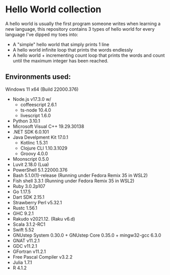 # Hello World collection
A hello world is usually the first program someone writes when learning a new language, this repository contains 3 types of hello world for every language I've dipped my toes into:
- A "simple" hello world that simply prints 1 line
- A hello world infinite loop that prints the words endlessly
- A hello world + incrementing count loop that prints the words and count until the maximum integer has been reached.

## Environments used:
Windows 11 x64 (Build 22000.376)
- Node.js v17.3.0 w/
    - coffeescript 2.6.1 
    - ts-node 10.4.0
    - livescript 1.6.0
- Python 3.10.1
- Microsoft Visual C++ 19.29.30138
- .NET SDK 6.0.101
- Java Develpment Kit 17.0.1
    - Kotlinc 1.5.31
    - Clojure CLI 1.10.3.1029
    - Groovy 4.0.0
- Moonscript 0.5.0
- Luvit 2.18.0 (Lua)
- PowerShell 5.1.22000.376
- Bash 5.1.0(1)-release (Running under Fedora Remix 35 in WSL2)
- Fish shell 3.3.1 (Running under Fedora Remix 35 in WSL2)
- Ruby 3.0.2p107
- Go 1.17.5
- Dart SDK 2.15.1
- Strawberry Perl v5.32.1
- Rustc 1.56.1
- GHC 9.2.1
- Rakudo v2021.12. (Raku v6.d)
- Scala 3.1.2-RC1
- Swift 5.52
- GNUstep System 0.30.0 + GNUstep Core 0.35.0 + mingw32-gcc 6.3.0
- GNAT v11.2.1
- GDC v11.2.1
- GFortran v11.2.1
- Free Pascal Compiler v3.2.2
- Julia 1.7.1
- R 4.1.2